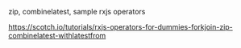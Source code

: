 zip, combinelatest, sample rxjs operators

https://scotch.io/tutorials/rxjs-operators-for-dummies-forkjoin-zip-combinelatest-withlatestfrom
